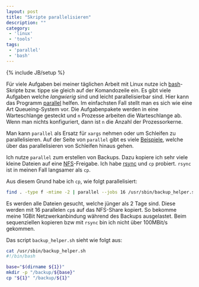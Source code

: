 ```yaml
---
layout: post
title: "Skripte parallelisieren"
description: ""
category:
 - 'linux'
 - 'tools'
tags:
 - 'parallel'
 - 'bash'
---
```

{% include JB/setup %}

Für viele Aufgaben bei meiner täglichen Arbeit mit Linux nutze ich [bash]-Skripte bzw. tippe sie gleich auf der Komandozeile ein. Es gibt viele Aufgaben welche _langwierig_ sind und leicht parallelisierbar sind. Hier kann das Programm [parallel] helfen. Im einfachsten Fall stellt man es sich wie eine Art Queueing-System vor. Die Aufgabenpakete werden in eine Warteschlange gesteckt und `n` Prozesse arbeiten die Warteschlange ab. Wenn man nichts konfiguriert, dann ist `n` die Anzahl der Prozessorkerne.

Man kann `parallel` als Ersatz für `xargs` nehmen oder um Schleifen zu parallelisieren. Auf der Seite von `parallel` gibt es viele [Beispiele], welche über das parallelisieren von Schleifen hinaus gehen.

Ich nutze `parallel` zum erstellen von Backups. Dazu kopiere ich sehr viele kleine Dateien auf eine [NFS]-Freigabe. Ich habe [rsync] und `cp` probiert. `rsync` ist in meinen Fall langsamer als `cp`.

Aus diesem Grund habe ich `cp`, wie folgt parallelisiert:

``` sh
find . -type f -mtime -2 | parallel --jobs 16 /usr/sbin/backup_helper.sh {}
```

Es werden alle Dateien gesucht, welche jünger als 2 Tage sind. Diese werden mit 16 parallelen `cp`s auf das NFS-Share kopiert. So bekomme meine 1GBit Netzwerkanbindung während des Backups ausgelastet. Beim sequenziellen kopieren bzw mit `rsync` bin ich nicht über 100MBit/s gekommen.

Das script `backup_helper.sh` sieht wie folgt aus:

``` sh
cat /usr/sbin/backup_helper.sh
#!/bin/bash

base="$(dirname ${1})"
mkdir -p "/backup/${base}"
cp "${1}" "/backup/${1}"
```

[bash]: http://tiswww.case.edu/php/chet/bash/bashtop.html
[rsync]: http://rsync.samba.org/
[parallel]: http://www.gnu.org/software/parallel/
[Beispiele]: http://www.gnu.org/software/parallel/man.html
[NFS]: http://de.wikipedia.org/wiki/Network_File_System
